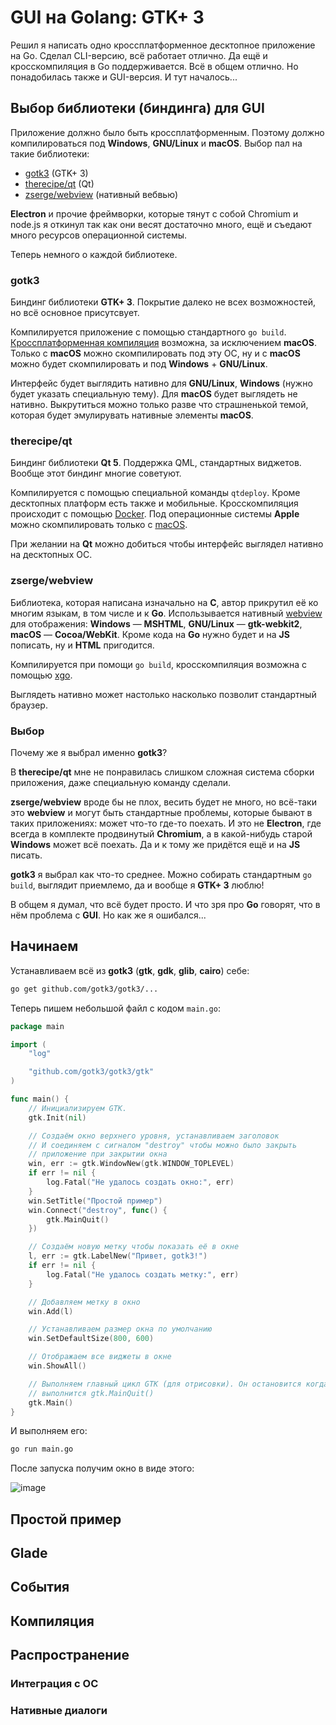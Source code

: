 # GUI на Golang: GTK+ 3

Решил я написать одно кроссплатформенное десктопное приложение на Go. Сделал CLI-версию, всё работает отлично.
Да ещё и кросскомпиляция в Go поддерживается. Всё в общем отлично. Но понадобилась также и GUI-версия. И тут началось...

## Выбор библиотеки (биндинга) для GUI

Приложение должно было быть кроссплатформенным.
Поэтому должно компилироваться под **Windows**, **GNU/Linux** и **macOS**.
Выбор пал на такие библиотеки:

- [gotk3](https://github.com/gotk3/gotk3) (GTK+ 3)
- [therecipe/qt](https://github.com/therecipe/qt) (Qt)
- [zserge/webview](https://github.com/zserge/webview) (нативный вебвью)

**Electron** и прочие фреймворки, которые тянут с собой Chromium и node.js я откинул так как они весят достаточно много, ещё и съедают много ресурсов операционной системы.

Теперь немного о каждой библиотеке.

### gotk3

Биндинг библиотеки **GTK+ 3**. Покрытие далеко не всех возможностей, но всё основное присутсвует.

Компилируется приложение с помощью стандартного `go build`. [Кроссплатформенная компиляция](https://github.com/gotk3/gotk3/wiki/Cross-Compiling) возможна, за исключением **macOS**. Только с **macOS** можно скомпилировать под эту ОС, ну и с **macOS** можно будет скомпилировать и под **Windows** + **GNU/Linux**.

Интерфейс будет выглядить нативно для **GNU/Linux**, **Windows** (нужно будет указать специальную тему). Для **macOS** будет выглядеть не нативно. Выкрутиться можно только разве что страшненькой темой, которая будет эмулирувать нативные элементы **macOS**.

### therecipe/qt

Биндинг библиотеки **Qt 5**. Поддержка QML, стандартных виджетов. Вообще этот биндинг многие советуют.

Компилируется с помощью специальной команды `qtdeploy`. Кроме десктопных платформ есть также и мобильные. Кросскомпиляция происходит с помощью [Docker](https://github.com/therecipe/qt/wiki/Deploying-Linux-to-Windows-64-bit-Static#using-docker-image). Под операционные системы **Apple** можно скомпилировать только с [macOS](https://github.com/therecipe/qt#deployment-targets).

При желании на **Qt** можно добиться чтобы интерфейс выглядел нативно на десктопных ОС.

### zserge/webview

Библиотека, которая написана изначально на **C**, автор прикрутил её ко многим языкам, в том числе и к **Go**. Использывается нативный [webview](https://github.com/zserge/webview#webview) для отображения: **Windows** — **MSHTML**, **GNU/Linux** — **gtk-webkit2**, **macOS** — **Cocoa/WebKit**. Кроме кода на **Go** нужно будет и на **JS** пописать, ну и **HTML** пригодится.

Компилируется при помощи `go build`, кросскомпиляция возможна с помощью [xgo](https://github.com/karalabe/xgo).

Выглядеть нативно может настолько насколько позволит стандартный браузер.

### Выбор

Почему же я выбрал именно **gotk3**?

В **therecipe/qt** мне не понравилась слишком сложная система сборки приложения, даже специальную команду сделали.

**zserge/webview** вроде бы не плох, весить будет не много, но всё-таки это **webview** и могут быть стандартные проблемы, которые бывают в таких приложениях: может что-то где-то поехать. И это не **Electron**, где всегда в комплекте продвинутый **Chromium**, а в какой-нибудь старой **Windows** может всё поехать. Да и к тому же придётся ещё и на **JS** писать.

**gotk3** я выбрал как что-то среднее. Можно собирать стандартным `go build`, выглядит приемлемо, да и вообще я **GTK+ 3** люблю!

В общем я думал, что всё будет просто. И что зря про **Go** говорят, что в нём проблема с **GUI**. Но как же я ошибался...

## Начинаем

Устанавливаем всё из **gotk3** (**gtk**, **gdk**, **glib**, **cairo**) себе:

```bash
go get github.com/gotk3/gotk3/...
```

Теперь пишем небольшой файл с кодом `main.go`:

```go
package main

import (
    "log"

    "github.com/gotk3/gotk3/gtk"
)

func main() {
    // Инициализируем GTK.
    gtk.Init(nil)

    // Создаём окно верхнего уровня, устанавливаем заголовок
    // И соединяем с сигналом "destroy" чтобы можно было закрыть
    // приложение при закрытии окна
    win, err := gtk.WindowNew(gtk.WINDOW_TOPLEVEL)
    if err != nil {
        log.Fatal("Не удалось создать окно:", err)
    }
    win.SetTitle("Простой пример")
    win.Connect("destroy", func() {
        gtk.MainQuit()
    })

    // Создаём новую метку чтобы показать её в окне
    l, err := gtk.LabelNew("Привет, gotk3!")
    if err != nil {
        log.Fatal("Не удалось создать метку:", err)
    }

    // Добавляем метку в окно
    win.Add(l)

    // Устанавливаем размер окна по умолчанию
    win.SetDefaultSize(800, 600)

    // Отображаем все виджеты в окне
    win.ShowAll()

    // Выполняем главный цикл GTK (для отрисовки). Он остановится когда
    // выполнится gtk.MainQuit()
    gtk.Main()
}
```

И выполняем его:

```bash
go run main.go
```

После запуска получим окно в виде этого:

![image](https://github.com/jhekasoft/articles/raw/master/articles/01_golang_gtk3/images/go_simple.png)

## Простой пример

## Glade

## События

## Компиляция

## Распространение

### Интеграция с ОС

### Нативные диалоги
